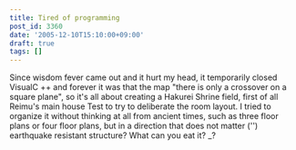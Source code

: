 ```yaml
---
title: Tired of programming
post_id: 3360
date: '2005-12-10T15:10:00+09:00'
draft: true
tags: []
---
```


Since wisdom fever came out and it hurt my head, it temporarily closed VisualC ++ and forever it was that the map "there is only a crossover on a square plane", so it's all about creating a Hakurei Shrine field, first of all Reimu's main house Test to try to deliberate the room layout. I tried to organize it without thinking at all from ancient times, such as three floor plans or four floor plans, but in a direction that does not matter ('') earthquake resistant structure? What can you eat it? _?
